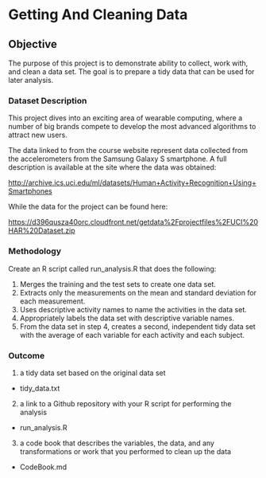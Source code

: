 # Getting And Cleaning Data

## Objective

The purpose of this project is to demonstrate ability to collect, work with, and clean a data set. The goal is to prepare a tidy data that can be used for later analysis. 

### Dataset Description

This project dives into an exciting area of wearable computing, where a number of big brands compete to develop the most advanced algorithms to attract new users. 

The data linked to from the course website represent data collected from the accelerometers from the Samsung Galaxy S smartphone. A full description is available at the site where the data was obtained: 

http://archive.ics.uci.edu/ml/datasets/Human+Activity+Recognition+Using+Smartphones 

While the data for the project can be found here: 

https://d396qusza40orc.cloudfront.net/getdata%2Fprojectfiles%2FUCI%20HAR%20Dataset.zip 

### Methodology

Create an R script called run_analysis.R that does the following:

1. Merges the training and the test sets to create one data set.
2. Extracts only the measurements on the mean and standard deviation for each measurement. 
3. Uses descriptive activity names to name the activities in the data set.
4. Appropriately labels the data set with descriptive variable names. 
5. From the data set in step 4, creates a second, independent tidy data set with the average of each variable for each activity and each subject.

### Outcome

1. a tidy data set based on the original data set
  * tidy_data.txt
2. a link to a Github repository with your R script for performing the analysis
  * run_analysis.R
3. a code book that describes the variables, the data, and any transformations or work that you performed to clean up the data  
  * CodeBook.md

